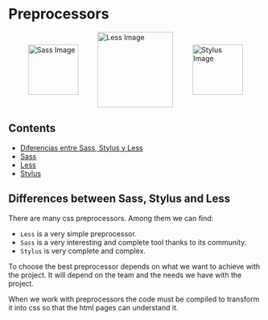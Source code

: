 # Preprocessors
<style type="text/css">
    div{
        display: flex;
        align-items: center;
        justify-content: space-evenly;
        flex-wrap: wrap;
    }
</style>
<div>
    <img src="https://sass-lang.com/assets/img/logos/logo-b6e1ef6e.svg" alt="Sass Image" width="100">
    <img src="https://upload.wikimedia.org/wikipedia/commons/8/81/LESS_Logo.svg" alt="Less Image" width="150">
    <img src="https://abalozz.es/content/images/2014/Dec/stylus.png" alt="Stylus Image" width="100">
</div>

## Contents
- [Diferencias entre Sass, Stylus y Less](#diferencias-entre-sass-stylus-y-less)
- [Sass](sass/)
- [Less](less/)
- [Stylus](stylus/)

## Differences between Sass, Stylus and Less

There are many css preprocessors. Among them we can find:

* `Less` is a very simple preprocessor.
* `Sass` is a very interesting and complete tool thanks to its community.
* `Stylus` is very complete and complex.

To choose the best preprocessor depends on what we want to achieve with the project. It will depend on the team and the needs we have with the project.

When we work with preprocessors the code must be compiled to transform it into css so that the html pages can understand it.
